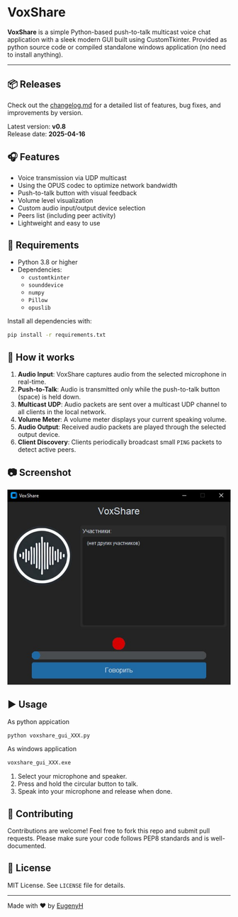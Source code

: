 # VoxShare

**VoxShare** is a simple Python-based push-to-talk multicast voice chat application with a sleek modern GUI built using CustomTkinter. Provided as python source code or compiled standalone windows application (no need to install anything).

---

## 📦 Releases

Check out the [changelog.md](changelog.md) for a detailed list of features, bug fixes, and improvements by version.

Latest version: **v0.8**  
Release date: **2025-04-16**

## 🎧 Features

- Voice transmission via UDP multicast
- Using the OPUS codec to optimize network bandwidth
- Push-to-talk button with visual feedback
- Volume level visualization
- Custom audio input/output device selection
- Peers list (including peer activity)
- Lightweight and easy to use

## 🚀 Requirements

- Python 3.8 or higher
- Dependencies:
  - `customtkinter`
  - `sounddevice`
  - `numpy`
  - `Pillow`
  - `opuslib`
  
Install all dependencies with:

```bash
pip install -r requirements.txt
```

## 🔧 How it works

1. **Audio Input**: VoxShare captures audio from the selected microphone in real-time.
2. **Push-to-Talk**: Audio is transmitted only while the push-to-talk button (space) is held down.
3. **Multicast UDP**: Audio packets are sent over a multicast UDP channel to all clients in the local network.
4. **Volume Meter**: A volume meter displays your current speaking volume.
5. **Audio Output**: Received audio packets are played through the selected output device.
6. **Client Discovery**: Clients periodically broadcast small `PING` packets to detect active peers.

## 📷 Screenshot

![VoxShare Screenshot](Screenshot.jpg)

## ▶️ Usage

As python appication

```bash
python voxshare_gui_XXX.py
```

As windows application

```bash
voxshare_gui_XXX.exe
```

1. Select your microphone and speaker.
2. Press and hold the circular button to talk.
3. Speak into your microphone and release when done.

## 🤝 Contributing

Contributions are welcome! Feel free to fork this repo and submit pull requests. Please make sure your code follows PEP8 standards and is well-documented.

## 📄 License

MIT License. See `LICENSE` file for details.

---

Made with ❤️ by [EugenyH](https://github.com/eugenyh)


